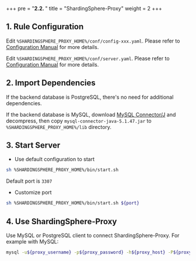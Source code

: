 +++
pre = "<b>2.2. </b>"
title = "ShardingSphere-Proxy"
weight = 2
+++

## 1. Rule Configuration

Edit `%SHARDINGSPHERE_PROXY_HOME%/conf/config-xxx.yaml`. Please refer to [Configuration Manual](/en/user-manual/shardingsphere-proxy/configuration/) for more details.

Edit `%SHARDINGSPHERE_PROXY_HOME%/conf/server.yaml`. Please refer to [Configuration Manual](/en/user-manual/shardingsphere-proxy/configuration/) for more details.

## 2. Import Dependencies

If the backend database is PostgreSQL, there's no need for additional dependencies.

If the backend database is MySQL, download [MySQL Connector/J](https://cdn.mysql.com//Downloads/Connector-J/mysql-connector-java-5.1.47.tar.gz) 
and decompress, then copy `mysql-connector-java-5.1.47.jar` to `%SHARDINGSPHERE_PROXY_HOME%/lib` directory.

## 3. Start Server

* Use default configuration to start

```bash
sh %SHARDINGSPHERE_PROXY_HOME%/bin/start.sh
```

Default port is `3307`

* Customize port

```bash
sh %SHARDINGSPHERE_PROXY_HOME%/bin/start.sh ${port}
```

## 4. Use ShardingSphere-Proxy

Use MySQL or PostgreSQL client to connect ShardingSphere-Proxy. For example with MySQL:

```bash
mysql -u${proxy_username} -p${proxy_password} -h${proxy_host} -P${proxy_port}
```
